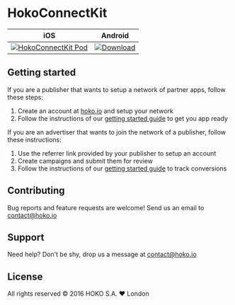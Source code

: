# HokoConnectKit

iOS | Android
--- | ---
[![HokoConnectKit Pod](https://img.shields.io/cocoapods/v/HokoConnectKit.svg?style=flat)](https://cocoapods.org/pods/HokoConnectKit) | [![Download](https://api.bintray.com/packages/hoko/maven/hokoconnectkit/images/download.svg) ](https://bintray.com/hoko/maven/hokoconnectkit/_latestVersion)

## Getting started

If you are a publisher that wants to setup a network of partner apps, follow these steps:

1. Create an account at [hoko.io](http://hoko.io) and setup your network
2. Follow the instructions of our [getting started guide](http://docs.hoko.io/publisher/ios/getting_started.html) to get you app ready

If you are an advertiser that wants to join the network of a publisher, follow these instructions:

1. Use the referrer link provided by your publisher to setup an account
2. Create campaigns and submit them for review
2. Follow the instructions of our [getting started guide](http://docs.hoko.io/advertiser/ios/getting_started.html) to track conversions

## Contributing

Bug reports and feature requests are welcome! Send us an email to [contact@hoko.io](mailto:contact@hoko.io)

## Support

Need help? Don't be shy, drop us a message at [contact@hoko.io](mailto:contact@hoko.io)

## License

All rights reserved © 2016 HOKO S.A. :heart: London
